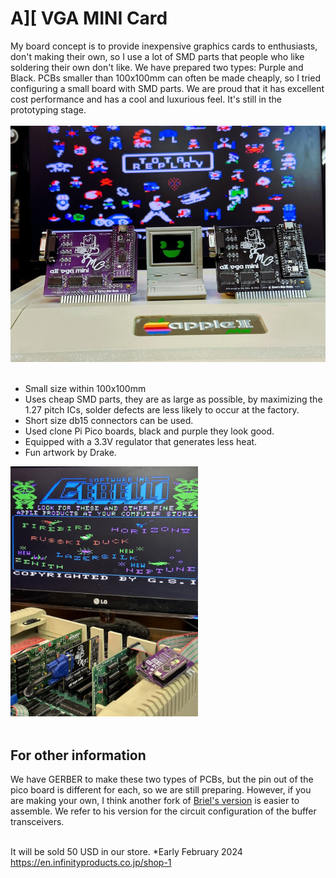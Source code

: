 # A][ VGA MINI Card
My board concept is to provide inexpensive graphics cards to enthusiasts, don't making their own, so I use a lot of SMD parts that people who like soldering their own don't like. We have prepared two types: Purple and Black.
PCBs smaller than 100x100mm can often be made cheaply, so I tried configuring a small board with SMD parts. We are proud that it has excellent cost performance and has a cool and luxurious feel. It's still in the prototyping stage.<BR><BR>
<img src="Pictures/IMG_8926.jpeg" width="520px"><BR><BR>

- Small size within 100x100mm<BR>
- Uses cheap SMD parts, they are as large as possible, by maximizing the 1.27 pitch ICs, solder defects are less likely to occur at the factory.<BR>
- Short size db15 connectors can be used.<BR>
- Used clone Pi Pico boards, black and purple they look good.<BR>
- Equipped with a 3.3V regulator that generates less heat.<BR>
- Fun artwork by Drake.


<img src="Pictures/IMG_8919.jpeg" width="300px"><BR><BR>

## For other information

We have GERBER to make these two types of PCBs, but the pin out of the pico board is different for each, so we are still preparing. However, if you are making your own, I think another fork of [Briel's version](https://github.com/retrotink/Apple-II-VGA) is easier to assemble. We refer to his version for the circuit configuration of the buffer transceivers.<BR><BR>

It will be sold 50 USD in our store. *Early February 2024<BR>
https://en.infinityproducts.co.jp/shop-1



